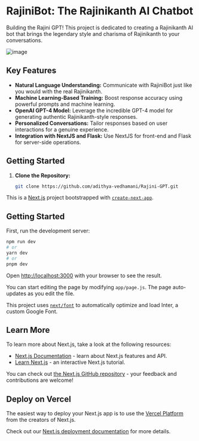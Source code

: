 # RajiniBot: The Rajinikanth AI Chatbot

Building the Rajini GPT! This project is dedicated to creating a Rajinikanth AI bot that brings the legendary style and charisma of Rajinikanth to your conversations.

![image](https://github.com/adithya-vedhamani/Rajini-GPT/assets/73640313/ca8a51e3-36e8-419f-9a0a-b84e1e3b13ec)

## Key Features

- **Natural Language Understanding:** Communicate with RajiniBot just like you would with the real Rajinikanth.
- **Machine Learning-Based Training:** Boost response accuracy using powerful prompts and machine learning.
- **OpenAI GPT-4 Model:** Leverage the incredible GPT-4 model for generating authentic Rajinikanth-style responses.
- **Personalized Conversations:** Tailor responses based on user interactions for a genuine experience.
- **Integration with NextJS and Flask:** Use NextJS for front-end and Flask for server-side operations.

## Getting Started

1. **Clone the Repository:**
   ```bash
   git clone https://github.com/adithya-vedhamani/Rajini-GPT.git
   

This is a [Next.js](https://nextjs.org/) project bootstrapped with [`create-next-app`](https://github.com/vercel/next.js/tree/canary/packages/create-next-app).

## Getting Started

First, run the development server:

```bash
npm run dev
# or
yarn dev
# or
pnpm dev
```

Open [http://localhost:3000](http://localhost:3000) with your browser to see the result.

You can start editing the page by modifying `app/page.js`. The page auto-updates as you edit the file.

This project uses [`next/font`](https://nextjs.org/docs/basic-features/font-optimization) to automatically optimize and load Inter, a custom Google Font.

## Learn More

To learn more about Next.js, take a look at the following resources:

- [Next.js Documentation](https://nextjs.org/docs) - learn about Next.js features and API.
- [Learn Next.js](https://nextjs.org/learn) - an interactive Next.js tutorial.

You can check out [the Next.js GitHub repository](https://github.com/vercel/next.js/) - your feedback and contributions are welcome!

## Deploy on Vercel

The easiest way to deploy your Next.js app is to use the [Vercel Platform](https://vercel.com/new?utm_medium=default-template&filter=next.js&utm_source=create-next-app&utm_campaign=create-next-app-readme) from the creators of Next.js.

Check out our [Next.js deployment documentation](https://nextjs.org/docs/deployment) for more details.
